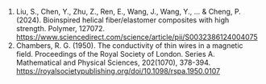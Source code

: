1. Liu, S., Chen, Y., Zhu, Z., Ren, E., Wang, J., Wang, Y., ... & Cheng, P. (2024). Bioinspired helical fiber/elastomer composites with high strength. Polymer, 127072. https://www.sciencedirect.com/science/article/pii/S0032386124004075
2. Chambers, R. G. (1950). The conductivity of thin wires in a magnetic field. Proceedings of the Royal Society of London. Series A. Mathematical and Physical Sciences, 202(1070), 378-394. https://royalsocietypublishing.org/doi/10.1098/rspa.1950.0107
